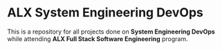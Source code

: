 # ALX System Engineering DevOps
This is a repository for all projects done on **System Engineering DevOps** while attending **ALX Full Stack Software Engineering** program.
